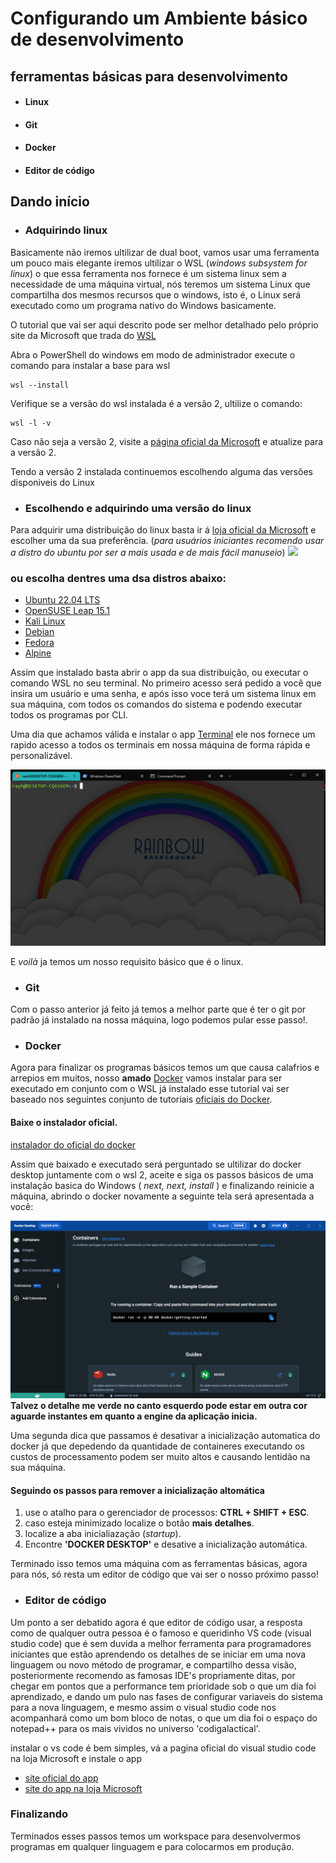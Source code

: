 # Configurando um Ambiente básico de desenvolvimento

## ferramentas básicas para desenvolvimento

- #### Linux
- #### Git
- #### Docker
- #### Editor de código

## Dando início
- ### Adquirindo linux
Basicamente não iremos ultilizar de dual boot, vamos usar uma ferramenta um pouco mais elegante iremos ultilizar o WSL
(*windows subsystem for linux*) o que essa ferramenta nos fornece é um sistema linux sem a necessidade de uma máquina virtual,
nós teremos um sistema Linux que compartilha dos mesmos recursos que o windows, isto é, o Linux será executado como um programa nativo
do Windows basicamente.

O tutorial que vai ser aqui descrito pode ser melhor detalhado pelo próprio site da Microsoft que trada do [WSL](https://learn.microsoft.com/pt-br/windows/wsl/install)


Abra o PowerShell do windows em modo de administrador execute o comando para instalar a base para wsl
~~~shell
wsl --install
~~~
Verifique se a versão do wsl instalada é a versão 2, ultilize o comando:
~~~shell
wsl -l -v
~~~

Caso não seja a versão 2, visite a [página oficial da Microsoft](https://learn.microsoft.com/pt-br/windows/wsl/install) 
e atualize para a versão 2.

Tendo a versão 2 instalada continuemos escolhendo alguma das versões disponiveis do Linux
- ### Escolhendo e adquirindo uma versão do linux
Para adquirir uma distribuição do linux basta ir á [loja oficial da Microsoft](https://aka.ms/wslstore) e escolher uma 
da sua preferência. (*para usuários iniciantes recomendo usar a distro do ubuntu por ser a mais usada e de mais fácil manuseio*)
![](https://learn.microsoft.com/en-us/windows/wsl/media/store.png)
### ou escolha dentres uma dsa distros abaixo:
- [Ubuntu 22.04 LTS](https://www.microsoft.com/store/apps/9PN20MSR04DW)
- [OpenSUSE Leap 15.1](https://www.microsoft.com/store/apps/9NJFZK00FGKV)
- [Kali Linux](https://www.microsoft.com/store/apps/9PKR34TNCV07)
- [Debian](https://www.microsoft.com/store/apps/9MSVKQC78PK6)
- [Fedora](https://www.microsoft.com/store/apps/9n6gdm4k2hnc)
- [Alpine](https://www.microsoft.com/store/apps/9p804crf0395)

Assim que instalado basta abrir o app da sua distribuição, ou executar o comando WSL no seu terminal.
No primeiro acesso será pedido a você que insira um usuário e uma senha, e após isso voce terá um sistema linux em sua máquina,
com todos os comandos do sistema e podendo executar todos os programas por CLI.

Uma dia que achamos válida e instalar o app [Terminal](https://apps.microsoft.com/store/detail/windows-terminal/9N0DX20HK701?hl=pt-br&gl=br)
 ele nos fornece um rapido acesso a todos os terminais em nossa máquina de forma rápida e personalizável.


![](terminal.png)


 E *voilà* ja temos um nosso requisito básico que é o linux.

- ### Git
Com o passo anterior já feito já temos a melhor parte que é ter o git por padrão já instalado na nossa máquina, logo podemos pular esse passo!.

- ### Docker
Agora para finalizar os programas básicos temos um que causa calafrios e arrepios em muitos, nosso **amado** [Docker](https://www.docker.com/)
vamos instalar para ser executado em conjunto com o WSL já instalado esse tutorial vai ser baseado nos seguintes conjunto de tutoriais
[oficiais do Docker](https://docs.docker.com/desktop/windows/wsl/).

#### Baixe o instalador oficial.

[instalador do oficial do docker](https://desktop.docker.com/win/main/amd64/Docker%20Desktop%20Installer.exe)

Assim que baixado e executado será perguntado se ultilizar do docker desktop juntamente com o wsl 2, aceite e siga os passos básicos
de uma instalação basica do Windows ( *next, next, install* ) e finalizando reinicie a máquina, abrindo o docker novamente
a seguinte tela será apresentada a você:


![](DockerHome.png)
**Talvez o detalhe me verde no canto esquerdo pode estar em outra cor aguarde instantes em quanto a engine da aplicação inicia.**

Uma segunda dica que passamos é desativar a inicialização automatica do docker já que depedendo da quantidade de containeres
executando os custos de processamento podem ser muito altos e causando lentidão na sua máquina.

#### Seguindo os passos para remover a inicialização altomática
1. use o atalho para o gerenciador de processos: **CTRL + SHIFT + ESC**.
2. caso esteja minimizado localize o botão **mais detalhes**.
3. localize a aba inicialiazação (*startup*).
4. Encontre **'DOCKER DESKTOP'** e desative a inicialização automática.

Terminado isso temos uma máquina com as ferramentas básicas, agora para nós, só resta um editor de código que vai ser o 
nosso próximo passo!

* ### Editor de código

Um ponto a ser debatido agora é que editor de código usar, a resposta como de qualquer outra pessoa é o famoso e queridinho 
VS code (visual studio code) que é sem duvida a melhor ferramenta para programadores iniciantes que estão aprendendo os detalhes de se iniciar
em uma nova linguagem ou novo método de programar, e compartilho dessa visão, posteriormente recomendo as famosas IDE's propriamente ditas, por chegar em pontos
que a performance tem prioridade sob o que um dia foi aprendizado, e dando um pulo nas fases de configurar variaveis do sistema para a nova linguagem,
e mesmo assim o visual studio code nos acompanhará como um bom bloco de notas, o que um dia foi o espaço do notepad++
para os mais vividos no universo 'codigalactical'.

instalar o vs code é bem simples, vá a pagina oficial do visual studio code na loja Microsoft e instale o app

- [site oficial do app](https://code.visualstudio.com/)
- [site do app na loja Microsoft](https://apps.microsoft.com/store/detail/XP9KHM4BK9FZ7Q)

### Finalizando

Terminados esses passos temos um workspace para desenvolvermos programas em qualquer linguagem e para colocarmos em produção.

